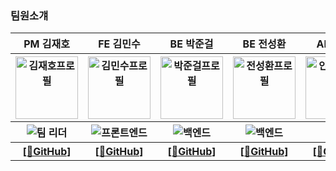 

<div text-alig="center">
    <h3>팀원소걔</h3>
    <table text-alig="center">
        <tr>
            <th>PM 김재호</th>
            <th>FE 김민수</th>
            <th>BE 박준걸</th>
            <th>BE 전성환</th>
            <th>AI 안재빈</th>
        </th>
        <tr>
            <th><img width="100" height="100" alt="김재호프로필" src="https://avatars.githubusercontent.com/u/153428925?v=4"></th>
            <th><img width="100" height="100" alt="김민수프로필" src="https://avatars.githubusercontent.com/u/129649787?v=4"></th>
            <th><img width="100" height="100" alt="박준걸프로필" src="https://avatars.githubusercontent.com/u/116718062?v=4"></th>
            <th><img width="100" height="100" alt="전성환프로필" src="https://avatars.githubusercontent.com/u/79620128?v=4"></th>
            <th><img width="100" height="100" alt="안재빈프로필" src="https://avatars.githubusercontent.com/u/144379971?v=4"></th>
        </th>
        <tr>
            <th><img alt="팀 리더" src="https://img.shields.io/badge/Team%20Leader-red"></th>
            <th><img alt="프론트엔드" src="https://img.shields.io/badge/FrontEnd-yellow"></th>
            <th><img alt="백엔드" src="https://img.shields.io/badge/BackEnd-brightgreen"></th>
            <th><img alt="백엔드" src="https://img.shields.io/badge/BackEnd-brightgreen"></th>
            <th ><img alt="AI" src="https://img.shields.io/badge/AI-blue"></th>
        </th>
        <tr>
            <th><a href="https://github.com/scorve12">[🔗GitHub]</a></th>
            <th><a href="https://github.com/computerkingminsu">[🔗GitHub]</a></th>
            <th><a href="https://github.com/jxxn92">[🔗GitHub]</a></th>
            <th><a href="https://github.com/areono">[🔗GitHub]</a></th>
            <th><a href="https://github.com/AshesBean">[🔗GitHub]</a></th>
        </tr>
    </table>
</div>

<style>
    th {
        text-align:center
    }
</style>